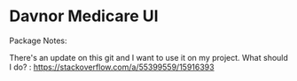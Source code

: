 # Davnor Medicare UI

Package Notes:

There's an update on this git and I want to use it on my project. What should I do?
: https://stackoverflow.com/a/55399559/15916393
